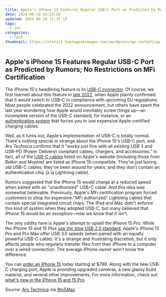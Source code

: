 ```yaml
---
title: Apple's iPhone 15 Features Regular USB-C Port as Predicted by Rumors; No Restrictions on MFi Certification
date: 2024-08-26 16:23:56
updated: 2024-08-29 11:37:19
tags:
  - ios
categories:
  - tech
thumbnail: https://static1.howtogeekimages.com/wordpress/wp-content/uploads/2023/09/iphone_usb_c_featured.png
---
```


## Apple's iPhone 15 Features Regular USB-C Port as Predicted by Rumors; No Restrictions on MFi Certification

The iPhone 15's headlining feature is its [USB-C connector](https://fox-access.techidaily.com/2024-approved-the-science-and-magic-behind-full-circle-films/). Of course, we first learned about this feature in [late 2022](https://youtube-lab.techidaily.com/eviving-old-youtube-videos-steps-for-online-reclamation/), when Apple plainly confirmed that it would switch to USB-C in compliance with upcoming EU regulations. Most people celebrated the 2022 announcement, but others have spent the last year wondering how Apple would inevitably screw things up—an incomplete version of the USB-C standard, for instance, or an [authentication system](https://www.macrumors.com/2023/02/10/apple-planning-to-limit-iphone-15-usb-c-port/) that forces you to use expensive Apple-certified charging cables.

 Well, as it turns out, Apple's implementation of USB-C is totally normal. There's nothing special or strange about the iPhone 15's USB-C port, and _Ars Technica_ confirms that it "works just fine with all existing USB 3 and USB-PD (Power Delivery) compliant cables, chargers, and accessories." In fact, all of the [USB-C cables](https://www.apple.com/shop/accessories/all/power-cables?f=iphone15) listed on Apple's website (including those from Belkin and Mophie) are listed as iPhone 15-compatible. They're just boring old USB-C cables; they've been around for years, and they don't contain an authentication chip (à la Lightning cable).

 Rumors suggested that the iPhone 15 would charge at a reduced speed when paired with an "unauthorized" USB-C cable. And this idea was somewhat believable. Previously, Apple's MFi certification program forced customers to shop for expensive "MFi authorized" Lightning cables that contain special integrated circuit chips. The iPad and Mac didn't enforce this kind of system when they adopted USB-C, but many believed that iPhone 15 would be an exception—now we know that it isn't.

 The only oddity here is Apple's attempt to upsell the iPhone 15 Pro. While the iPhone 15 and 15 Plus [use the slow USB 2.0 standard](https://extra-resources.techidaily.com/magix-image-suite-assessment/), Apple's iPhone 15 Pro and Pro Max offer USB 3.0 speeds (when paired with an equally powerful USB-C cable). It's a strange and frustrating discretion, but it only affects people who regularly transfer files from their iPhone to a computer over a _wired_ connection. The average iPhone owner won't know the difference.

 You can [order an iPhone 15](https://www.apple.com/iphone-15/) today starting at $799\. Along with the new USB-C charging port, Apple is providing upgraded cameras, a new glassy build material, and several other improvements. For more information, check out [what's new in the iPhone 15 and 15 Pro](https://unlock-android.techidaily.com/how-to-reset-your-infinix-hot-40-pro-lock-screen-password-by-drfone-android/).

 Source: [Ars Technica](https://arstechnica.com/gadgets/2023/09/contrary-to-rumors-the-iphone-15-has-a-standard-by-the-book-usb-c-port/) via [9to5Mac](https://9to5mac.com/2023/09/15/iphone-15-usb-c-port-compatibility/)

<ins class="adsbygoogle"
     style="display:block"
     data-ad-format="autorelaxed"
     data-ad-client="ca-pub-7571918770474297"
     data-ad-slot="1223367746"></ins>



<ins class="adsbygoogle"
     style="display:block"
     data-ad-client="ca-pub-7571918770474297"
     data-ad-slot="8358498916"
     data-ad-format="auto"
     data-full-width-responsive="true"></ins>
